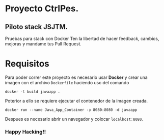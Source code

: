 # Proyecto CtrlPes.

##  Piloto stack JSJTM.

Pruebas para stack con Docker
Ten la libertad de hacer feedback, cambios, mejoras y mandame tus Pull Request.

# Requisitos
Para poder correr este proyecto es necesario usar **Docker** y crear una imagen con el archivo ```Dockerfile``` haciendo uso del comando 
```
docker -t build javaapp .
```
Poterior a ello se requiere ejecutar el contenedor de la imagen creada.
```
docker run --name Java_App_Container -p 8080:8080 -d javaapp
```
Despues es necesario abrir un navegador y colocar ```localhost:8080```.

### Happy Hacking!!